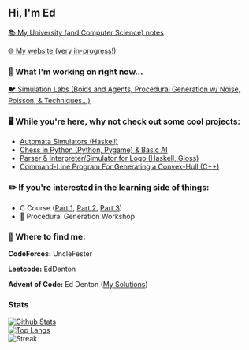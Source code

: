 
## Hi, I'm Ed

[📚 My University (and Computer Science) notes](https://rexmortem.github.io/eds-notes/)

[🌐 My website (very in-progress!)](https://rexmortem.github.io/eds-world/)

### 🔨 What I'm working on right now...

[🐦 Simulation Labs (Boids and Agents, Procedural Generation w/ Noise, Poisson, & Techniques...)](https://uwcs.github.io/SimulationLabs/Boids)

### 🖥️ While you're here, why not check out some cool projects:

- [Automata Simulators (Haskell)](https://github.com/RexMortem/CS141-Automata_Simulators)
- [Chess in Python (Python, Pygame) & Basic AI](https://github.com/RexMortem/Python-Chess-NEA)
- [Parser & Interpreter/Simulator for Logo (Haskell, Gloss)](https://github.com/RexMortem/CS141-Logo_Parser_Simulator)
- [Command-Line Program For Generating a Convex-Hull (C++)](https://github.com/RexMortem/ConvexHullConsole)

### ✏️ If you're interested in the learning side of things: 

- C Course ([Part 1](https://github.com/RexMortem/C_Course-Introduction), [Part 2](https://github.com/RexMortem/C_Course-The_Cequel), [Part 3](https://github.com/RexMortem/C_Course-The_Finale))
- 🚧 Procedural Generation Workshop

### 🔗 Where to find me:

**CodeForces:** UncleFester

**Leetcode:** EdDenton

**Advent of Code:** Ed Denton ([My Solutions](https://github.com/RexMortem/AdventOfCode))

### Stats

[![Github Stats](https://github-readme-stats.vercel.app/api?username=RexMortem&theme=tokyonight&show_icons=true)](https://github.com/RexMortem)
</br>
[![Top Langs](https://github-readme-stats.vercel.app/api/top-langs?username=RexMortem&theme=tokyonight&show_icons=true)](https://github.com/RexMortem)
</br>
![Streak](https://streak-stats.demolab.com?user=RexMortem&theme=tokyonight&date_format=j%20M%5B%20Y%5D&card_width=450&ring=FF79C6&background=191622&stroke=FF79C6&currStreakLabel=FF0090&fire=FC008E&currStreakNum=EBE1D9&sideNums=EBE1D9)
</br>
